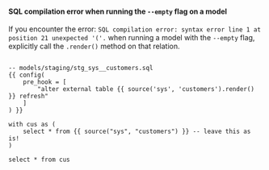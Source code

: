 #### SQL compilation error when running the `--empty` flag on a model

If you encounter the error: `SQL compilation error: syntax error line 1 at position 21 unexpected '('.` when running a model with the `--empty` flag, explicitly call the `.render()` method on that relation.


<File name='models.sql'>

```Jinja

-- models/staging/stg_sys__customers.sql
{{ config(
    pre_hook = [
        "alter external table {{ source('sys', 'customers').render() }} refresh"
    ]
) }}

with cus as (
    select * from {{ source("sys", "customers") }} -- leave this as is!
)

select * from cus

```

</File>